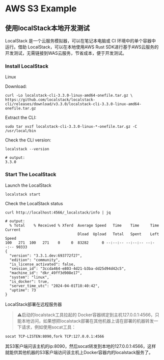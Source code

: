 # AWS S3 Example


## 使用localStack本地开发测试

LocalStack 是一个云服务模拟器，可以在笔记本电脑或 CI 环境中的单个容器中运行。借助 LocalStack，可以在本地使用AWS Rust SDK进行基于AWS云服务的开发测试，无需链接到WAS云服务，节省成本，便于开发测试。

### Install LocalStack

Linux

Download:
```shell
curl -Lo localstack-cli-3.3.0-linux-amd64-onefile.tar.gz \ https://github.com/localstack/localstack-cli/releases/download/v3.3.0/localstack-cli-3.3.0-linux-amd64-onefile.tar.gz
```

Extract the CLI: 
```shell
sudo tar xvzf localstack-cli-3.3.0-linux-*-onefile.tar.gz -C /usr/local/bin
```

Check the CLI version:
```shell
localstack --version

# output:
3.3.0
```

### Start The LocalStack

Launch the LocalStack
```shell
localstack start
```

Check the LocalStack status
```shell
curl http://localhost:4566/_localstack/info | jq

# output:
  % Total    % Received % Xferd  Average Speed   Time    Time     Time  Current
                                 Dload  Upload   Total   Spent    Left  Speed
100   271  100   271    0     0  83282      0 --:--:-- --:--:-- --:--:-- 90333
{
  "version": "3.3.1.dev:693772f27",
  "edition": "community",
  "is_license_activated": false,
  "session_id": "3ccda464-e803-4d21-b3ba-dd25d94d42c5",
  "machine_id": "dkr_49ff3d908e17",
  "system": "linux",
  "is_docker": true,
  "server_time_utc": "2024-04-01T18:40:42",
  "uptime": 73
}
```


LocalStack部署在远程服务器

> ⚠️启动的localstack工具拉起的 Docker容器绑定到主机127.0.0.1:4566，只能本地访问，如果想把localstack部署在其他机器上请在部署的机器转发一下请求，例如使用socat工具：

```shell
socat TCP-LISTEN:8090,fork TCP:127.0.0.1:4566
```
其S3客户端问该主机的ip:8090，然后socat转发到本地的127.0.0.1:4566，这样就能供其他机器的S3客户端访问该主机上Docker容器内的localstack服务了。
